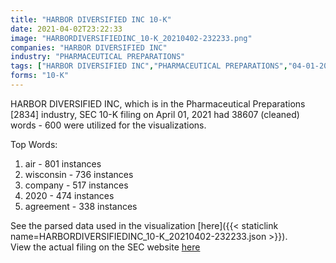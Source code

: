 ```yaml
---
title: "HARBOR DIVERSIFIED INC 10-K"
date: 2021-04-02T23:22:33
image: "HARBORDIVERSIFIEDINC_10-K_20210402-232233.png"
companies: "HARBOR DIVERSIFIED INC"
industry: "PHARMACEUTICAL PREPARATIONS"
tags: ["HARBOR DIVERSIFIED INC","PHARMACEUTICAL PREPARATIONS","04-01-2021","10-K"]
forms: "10-K"
---
```

HARBOR DIVERSIFIED INC, which is in the Pharmaceutical Preparations [2834] industry, SEC 10-K filing on April 01, 2021 had 38607 (cleaned) words - 600 were utilized for the visualizations.

Top Words:
1. air - 801 instances
2. wisconsin - 736 instances
3. company - 517 instances
4. 2020 - 474 instances
5. agreement - 338 instances


See the parsed data used in the visualization [here]({{< staticlink name=HARBORDIVERSIFIEDINC_10-K_20210402-232233.json >}}).  
View the actual filing on the SEC website [here](https://www.sec.gov/Archives/edgar/data/899394/0001193125-21-103375.txt)